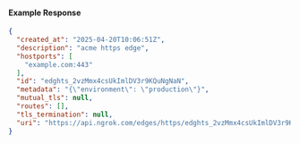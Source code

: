 <!-- Code generated for API Clients. DO NOT EDIT. -->
#### Example Response
```json
{
  "created_at": "2025-04-20T10:06:51Z",
  "description": "acme https edge",
  "hostports": [
    "example.com:443"
  ],
  "id": "edghts_2vzMmx4csUkImlDV3r9KQuNgNaN",
  "metadata": "{\"environment\": \"production\"}",
  "mutual_tls": null,
  "routes": [],
  "tls_termination": null,
  "uri": "https://api.ngrok.com/edges/https/edghts_2vzMmx4csUkImlDV3r9KQuNgNaN"
}
